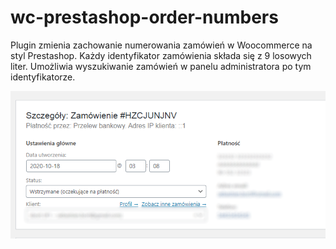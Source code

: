 # wc-prestashop-order-numbers
 
Plugin zmienia zachowanie numerowania zamówień w Woocommerce na styl Prestashop. Każdy identyfikator zamówienia składa się z 9 losowych liter. Umożliwia wyszukiwanie zamówień w panelu administratora po tym identyfikatorze.

![screenshot](/screenshot.png?raw=true "screenshot")